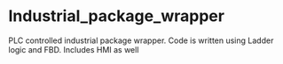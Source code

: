# Industrial_package_wrapper
PLC controlled industrial package wrapper. Code is written using Ladder logic and FBD. Includes HMI as well
